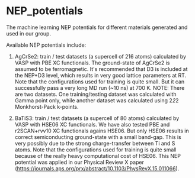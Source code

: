 # NEP_potentials
The machine learning NEP potentials for different materials generated and used in our group.

Available NEP potentials include:
1. AgCrSe2: train / test datasets (a supercell of 216 atoms) calculated by VASP with PBE XC functionals. The ground-state of AgCrSe2 is assumed to be ferromagnetic. It's recommended that D3 is included at the NEP+D3 level, which results in very good lattice parameters at RT. Note that the configurations used for training is quite small. But it can successfully pass a very long MD run (~10 ns) at 700 K. NOTE: There are two datasets. One training/testing dataset was calculated with Gamma point only, while another dataset was calculated using 2*2*2 Monkhorst-Pack k-points.
   
2. BaTiS3: train / test datasets (a supercell of 80 atoms) calculated by VASP with HSE06 XC functionals. We have also tested PBE and r2SCAN+rvv10 XC functionals agains HSE06. But only HSE06 results in correct semiconducting ground-state with a small band-gap. This is very possibly due to the strong charge-transfer between Ti and S atoms. Note that the configurations used for training is quite small because of the really heavy computational cost of HSE06. This NEP potential was applied in our Physical Review X paper (https://journals.aps.org/prx/abstract/10.1103/PhysRevX.15.011066).
